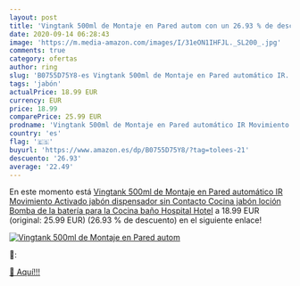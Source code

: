 ```yaml
---
layout: post
title: 'Vingtank 500ml de Montaje en Pared autom con un 26.93 % de descuento'
date: 2020-09-14 06:28:43
image: 'https://m.media-amazon.com/images/I/31eON1IHFJL._SL200_.jpg'
comments: true
category: ofertas
author: ring
slug: 'B0755D75Y8-es Vingtank 500ml de Montaje en Pared automático IR...'
tags: 'jabón'
actualPrice: 18.99 EUR
currency: EUR
price: 18.99
comparePrice: 25.99 EUR
prodname: 'Vingtank 500ml de Montaje en Pared automático IR Movimiento Activado jabón dispensador sin Contacto Cocina jabón loción Bomba de la batería para la Cocina baño Hospital Hotel'
country: 'es'
flag: '🇪🇸'
buyurl: 'https://www.amazon.es/dp/B0755D75Y8/?tag=tolees-21'
descuento: '26.93'
average: '22.49'
---
```


En este momento está [Vingtank 500ml de Montaje en Pared automático IR Movimiento Activado jabón dispensador sin Contacto Cocina jabón loción Bomba de la batería para la Cocina baño Hospital Hotel](https://www.amazon.es/dp/B0755D75Y8/?tag=tolees-21) a 18.99 EUR (original: 25.99 EUR) (26.93 %  de descuento) en el siguiente enlace!

[![Vingtank 500ml de Montaje en Pared autom](https://m.media-amazon.com/images/I/31eON1IHFJL._SL200_.jpg)](https://www.amazon.es/dp/B0755D75Y8/?tag=tolees-21)

🔎:


[🛒 Aquí!!!](https://www.amazon.es/dp/B0755D75Y8/?tag=tolees-21)
